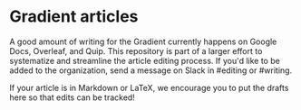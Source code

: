 # Gradient articles

A good amount of writing for the Gradient currently happens on Google Docs, Overleaf, and Quip.
This repository is part of a larger effort to systematize and streamline the article editing process. If you'd like
to be added to the organization, send a message on Slack in #editing or #writing.

If your article is in Markdown or LaTeX, we encourage you to put the drafts here so that edits can be tracked!
